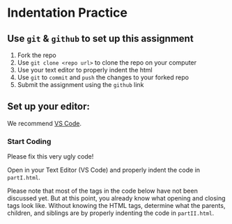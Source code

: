 # Indentation Practice

## Use `git` & `github` to set up this assignment
1. Fork the repo
2. Use `git clone <repo url>` to clone the repo on your computer
3. Use your text editor to properly indent the html
4. Use `git` to `commit` and `push` the changes to your forked repo
5. Submit the assignment using the `github` link 

## Set up your editor:

We recommend [VS Code](https://code.visualstudio.com/).

### Start Coding

Please fix this very ugly code!

Open in your Text Editor (VS Code) and properly indent the code in `partI.html`.

Please note that most of the tags in the code below have not been discussed yet. But at this point, you already know what opening and closing tags look like. Without knowing the HTML tags, determine what the parents, children, and siblings are by properly indenting the code in `partII.html`.